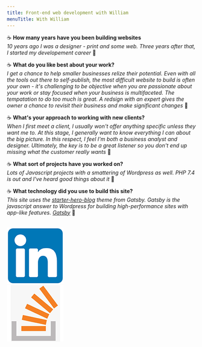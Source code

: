 ```yaml
---
title: Front-end web development with William
menuTitle: With William
---
```



:coffee: **How many years have you been building websites**
<br />*10 years ago I was a designer - print and some web. Three years after that, I started my developement career* :speech_balloon:

:coffee: **What do you like best about your work?**
<br />*I get a chance to help smaller businesses relize their potential. Even with all the tools out there to self-publish, the most difficult website to build is often your own - it's challenging to be objective when you are passionate about your work or stay focused when your business is multifaceted. The tempatation to do too much is great. A redsign with an expert gives the owner a chance to revisit their business and make significant changes* :speech_balloon: 

:coffee: **What's your approach to working with new clients?**
<br />*When I first meet a client, I usually won't offer anything specific unless they want me to. At this stage, I generally want to know everything I can about the big picture. In this respect, I feel I'm both a business analyst and designer. Ultimately, the key is to be a great listener so you don't end up missing what the customer really wants* :speech_balloon:

:coffee: **What sort of projects have you worked on?**
<br />*Lots of Javascript projects with a smattering of Wordpress as well. PHP 7.4 is out and I've heard good things about it* :speech_balloon:

:coffee: **What technology did you use to build this site?**
<br />*This site uses the [starter-hero-blog](https://github.com/greglobinski/gatsby-starter-hero-blog) theme from Gatsby. Gatsby is the javascript answer to Wordpress for building high-performance sites with app-like features. [Gatsby](https://www.netcreative.org/gatsby)* :speech_balloon:

<br />
<a title="LinkedIn" target="_blank" href="https://www.linkedin.com/in/william-r-pope/">
    <img src="linkedin.png" />
</a>
<br />
<a title="Stackoverflow" target="_blank" href="https://stackoverflow.com/users/1608383/bill-pope?tab=topactivity">
    <img src="stackoverflow.png" />
</a>

